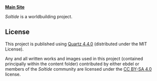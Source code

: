 **[Main Site](https://eb-del.github.io/mettle)**

*Soltide* is a worldbuilding project.

## License
This project is published using [Quartz 4.4.0](https://quartz.jzhao.xyz/) (distributed under the MIT License).

Any and all written works and images used in this project (contained principally within the content folder) contributed by either ebdel or members of the _Soltide_ community are licensed under the [CC BY-SA 4.0](https://creativecommons.org/licenses/by-sa/4.0/) license.
